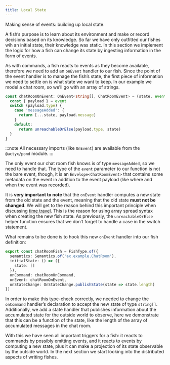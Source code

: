 ```yaml
---
title: Local State
---
```


Making sense of events: building up local state.

A fish’s purpose is to learn about its environment and make or record decisions based on its knowledge.
So far we have only outfitted our fishes wih an initial state, their knowledge was static.
In this section we implement the logic for how a fish can change its state by ingesting information in the form of events.

As with commands, a fish reacts to events as they become available, therefore we need to add an `onEvent` handler to our fish.
Since the point of the event handler is to manage the fish’s state, the first piece of information we need to settle on is what state we want to keep.
In our example we model a chat room, so we’ll go with an array of strings.

```typescript
const chatRoomOnEvent: OnEvent<string[], ChatRoomEvent> = (state, event) => {
  const { payload } = event
  switch (payload.type) {
    case 'messageAdded': {
      return [...state, payload.message]
    }
    default:
      return unreachableOrElse(payload.type, state)
  }
}
```

:::note
All necessary imports (like `OnEvent`) are available from the `@actyx/pond` module.
:::

The only event our chat room fish knows is of type `messageAdded`, so we need to handle that.
The type of the `event` parameter to our function is not the bare event, though, it is an `Envelope<ChatRoomEvent>` that contains some metadata on the event in addition to the event payload (like where and when the event was recorded).

It is **very important to note** that the `onEvent` handler computes a new state from the old state and the event, meaning that the old state **must not be changed**.
We will get to the reason behind this important principle when discussing [time travel](time-travel).
This is the reason for using array spread syntax when creating the new fish state.
As previously, the `unreachableOrElse` helper function ensures that we don’t forget to handle a case in the switch statement.

What remains to be done is to hook this new `onEvent` handler into our fish definition:

```typescript
export const chatRoomFish = FishType.of({
  semantics: Semantics.of('ax.example.ChatRoom'),
  initialState: () => ({
    state: []
  }),
  onCommand: chatRoomOnCommand,
  onEvent: chatRoomOnEvent,
  onStateChange: OnStateChange.publishState(state => state.length)
})
```

In order to make this type-check correctly, we needed to change the `onCommand` handler’s declaration to accept the new state of type `string[]`.
Additionally, we add a state handler that publishes information about the accumulated state for the outside world to observe, here we demonstrate that this can be a function of the state, like the length of the array of accumulated messages in the chat room.

With this we have seen all important triggers for a fish: it reacts to commands by possibly emitting events, and it reacts to events by computing a new state, plus it can make a projection of its state observable by the outside world. In the next section we start looking into the distributed aspects of writing fishes.
